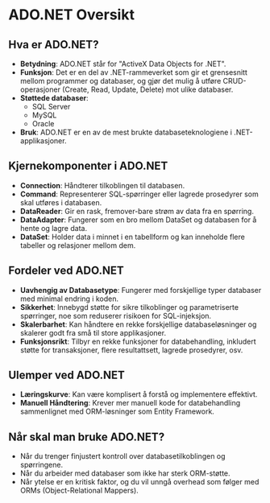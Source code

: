 # ADO.NET Oversikt

## Hva er ADO.NET?
- **Betydning**: ADO.NET står for "ActiveX Data Objects for .NET".
- **Funksjon**: Det er en del av .NET-rammeverket som gir et grensesnitt mellom programmer og databaser, og gjør det mulig å utføre CRUD-operasjoner (Create, Read, Update, Delete) mot ulike databaser.
- **Støttede databaser**: 
  - SQL Server
  - MySQL
  - Oracle
- **Bruk**: ADO.NET er en av de mest brukte databaseteknologiene i .NET-applikasjoner.

## Kjernekomponenter i ADO.NET
- **Connection**: Håndterer tilkoblingen til databasen.
- **Command**: Representerer SQL-spørringer eller lagrede prosedyrer som skal utføres i databasen.
- **DataReader**: Gir en rask, fremover-bare strøm av data fra en spørring.
- **DataAdapter**: Fungerer som en bro mellom DataSet og databasen for å hente og lagre data.
- **DataSet**: Holder data i minnet i en tabellform og kan inneholde flere tabeller og relasjoner mellom dem.

## Fordeler ved ADO.NET
- **Uavhengig av Databasetype**: Fungerer med forskjellige typer databaser med minimal endring i koden.
- **Sikkerhet**: Innebygd støtte for sikre tilkoblinger og parametriserte spørringer, noe som reduserer risikoen for SQL-injeksjon.
- **Skalerbarhet**: Kan håndtere en rekke forskjellige databaseløsninger og skalerer godt fra små til store applikasjoner.
- **Funksjonsrikt**: Tilbyr en rekke funksjoner for databehandling, inkludert støtte for transaksjoner, flere resultattsett, lagrede prosedyrer, osv.

## Ulemper ved ADO.NET
- **Læringskurve**: Kan være komplisert å forstå og implementere effektivt.
- **Manuell Håndtering**: Krever mer manuell kode for databehandling sammenlignet med ORM-løsninger som Entity Framework.

## Når skal man bruke ADO.NET?
- Når du trenger finjustert kontroll over databasetilkoblingen og spørringene.
- Når du arbeider med databaser som ikke har sterk ORM-støtte.
- Når ytelse er en kritisk faktor, og du vil unngå overhead som følger med ORMs (Object-Relational Mappers).
